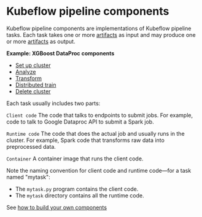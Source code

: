 # Kubeflow pipeline components

Kubeflow pipeline components are implementations of Kubeflow pipeline tasks. Each task takes
one or more [artifacts](https://www.kubeflow.org/docs/guides/pipelines/pipelines-concepts/#step-output-artifacts)
as input and may produce one or more
[artifacts](https://www.kubeflow.org/docs/guides/pipelines/pipelines-concepts/#step-output-artifacts) as output.


**Example: XGBoost DataProc components**
* [Set up cluster](dataproc/create_cluster/src/create_cluster.py)
* [Analyze](dataproc/analyze/src/analyze.py)
* [Transform](dataproc/transform/src/transform.py)
* [Distributed train](dataproc/train/src/train.py)
* [Delete cluster](dataproc/delete_cluster/src/delete_cluster.py)

Each task usually includes two parts:

``Client code``
  The code that talks to endpoints to submit jobs. For example, code to talk to Google
  Dataproc API to submit a Spark job.

``Runtime code``
  The code that does the actual job and usually runs in the cluster. For example, Spark code
  that transforms raw data into preprocessed data.

``Container``
  A container image that runs the client code.

Note the naming convention for client code and runtime code&mdash;for a task named "mytask":

* The `mytask.py` program contains the client code.
* The `mytask` directory contains all the runtime code.

See [how to build your own components](https://www.kubeflow.org/docs/guides/pipelines/build-component/)
